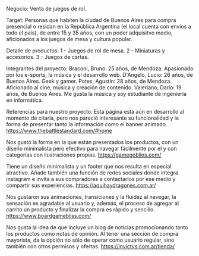 Negocio: Venta de juegos de rol.

Target: Personas que habiten la ciudad de Buenos Aires para compra presencial o residan en la República Argentina (el local cuenta con envíos a todo el país), de entre 15 y 35 años, con un poder adquisitvo medio, aficionados a los juegos de mesa y cultura popular.

Detalle de productos:
1 - Juegos de rol de mesa.
2 - Miniaturas y accesorios.
3 - Juegos de cartas.

Integrantes del proyecto:
Braconi, Bruno: 25 años, de Mendoza. Apasionado por los e-sports, la música y el desarrollo web.
D'Angelo, Lucio: 26 años, de Buenos Aires. Geek y gamer.
Potes, Agustín: 28 años, de Mendoza. Aficionado al cine, música y creación de contenido.
Valeriano, Darío: 19 años, de Buenos Aires. Me gusta la música y soy estudiante de ingeniería en informática.

Referencias para nuestro proyecto:
Esta página está aún en desarrollo al momento de citarla, pero nos pareció interesante su funcionalidad y la forma de presentar tanto la información como el banner animado.
https://www.thebattlestandard.com/#home

Nos gustó la forma en la que están presentados los productos, con un diseño minimalista pero efectivo para navegar fácilmente por el y con categorías con ilustraciones propias.
https://gamegoblins.com/

Tiene un diseño minimalista y un footer que nos resulta en especial atractivo. Añade también una función de redes sociales donde integra instagram e invita a sus compradores a contactarlos por ese medio y compartir sus experiencias. 
https://aquihaydragones.com.ar/

Nos gustaron sus animaciones, transiciones y la fluidez al navegar, la sensación es agradable al usuario y, además, el proceso de agregar al carrito un producto y finalizar la compra es rápido y sencillo. 
https://www.boardgamebliss.com/

Nos gusta la idea de que incluye un blog de noticias promocionando tanto los productos como notas de opinión. Al tener una sección de compra mayorista, da la opción no sólo de operar como usuario regular, sino también con otros permisos y ofertas.
https://invictvs.com.ar/tienda/
